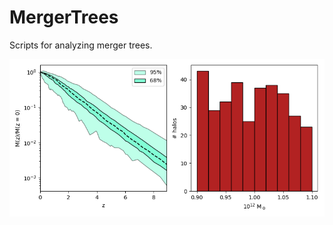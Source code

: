 # MergerTrees

Scripts for analyzing merger trees.

![](https://github.com/mwt5345/MergerTrees/blob/main/figures/mass-ev.png)
